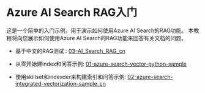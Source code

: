 # Azure AI Search RAG入门

这是一个简单的入门示例，用于演示如何使用Azure AI Search的RAG功能。 本教程将向您展示如何使用Azure AI Search的RAG功能来回答有关文档的问题。

- 基于中文的RAG测试 : [03-AI_Search_RAG_cn](./notebook/03-AI_Search_RAG_cn.ipynb)

- 从零开始建index和问答示例: [01-azure-search-vector-python-sample](./notebook/01-azure-search-vector-python-sample_cn.ipynb)
- 使用skillset和indexder来构建索引和问答示例: [02-azure-search-integrated-vectorization-sample_cn](./notebook/02-azure-search-integrated-vectorization-sample_cn.ipynb)
